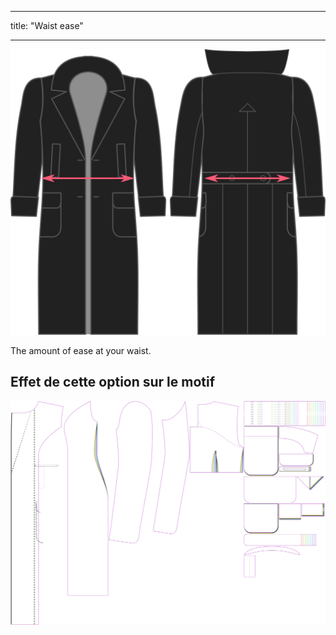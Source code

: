- - -
title: "Waist ease"
- - -

![Waist ease](./waistease.svg)

The amount of ease at your waist.

## Effet de cette option sur le motif

![Cette image montre l'effet de cette option en superposant plusieurs variantes qui ont une valeur différente pour cette option](carlita_waistease_sample.svg "Effet de cette option sur le modèle")
